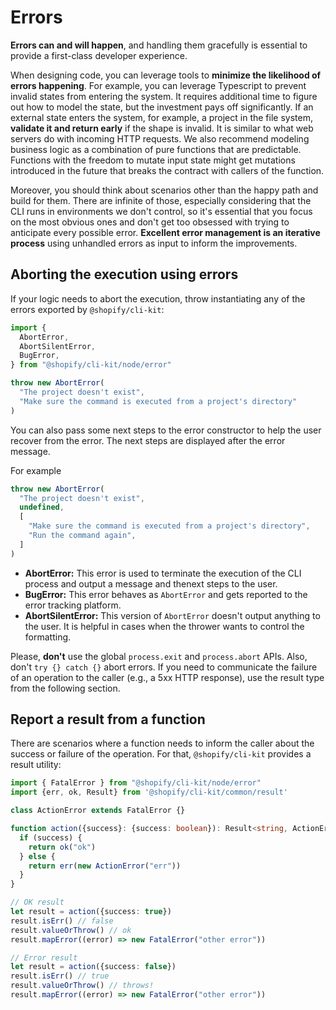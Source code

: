 # Errors

**Errors can and will happen**, and handling them gracefully is essential to provide a first-class developer experience.

When designing code, you can leverage tools to **minimize the likelihood of errors happening**. For example, you can leverage Typescript to prevent invalid states from entering the system. It requires additional time to figure out how to model the state, but the investment pays off significantly. If an external state enters the system, for example, a project in the file system, **validate it and return early** if the shape is invalid. It is similar to what web servers do with incoming HTTP requests. We also recommend modeling business logic as a combination of pure functions that are predictable. Functions with the freedom to mutate input state might get mutations introduced in the future that breaks the contract with callers of the function.

Moreover, you should think about scenarios other than the happy path and build for them. There are infinite of those, especially considering that the CLI runs in environments we don't control, so it's essential that you focus on the most obvious ones and don't get too obsessed with trying to anticipate every possible error. **Excellent error management is an iterative process** using unhandled errors as input to inform the improvements.

## Aborting the execution using errors

If your logic needs to abort the execution, throw instantiating any of the errors exported by `@shopify/cli-kit`:

```ts
import {
  AbortError,
  AbortSilentError,
  BugError,
} from "@shopify/cli-kit/node/error"

throw new AbortError(
  "The project doesn't exist",
  "Make sure the command is executed from a project's directory"
)
```

You can also pass some next steps to the error constructor to help the user recover from the error. The next steps are displayed after the error message.

For example

```ts
throw new AbortError(
  "The project doesn't exist",
  undefined,
  [
    "Make sure the command is executed from a project's directory",
    "Run the command again",
  ]
)
```

- **AbortError:** This error is used to terminate the execution of the CLI process and output a message and thenext steps to the user.
- **BugError:** This error behaves as `AbortError` and gets reported to the error tracking platform.
- **AbortSilentError:** This version of `AbortError` doesn't output anything to the user. It is helpful in cases when the thrower wants to control the formatting.

Please, **don't** use the global `process.exit` and `process.abort` APIs. Also, don't `try {} catch {}` abort errors. If you need to communicate the failure of an operation to the caller (e.g., a 5xx HTTP response), use the result type from the following section.

## Report a result from a function

There are scenarios where a function needs to inform the caller about the success or failure of the operation. For that, `@shopify/cli-kit` provides a result utility:



```ts
import { FatalError } from "@shopify/cli-kit/node/error"
import {err, ok, Result} from '@shopify/cli-kit/common/result'

class ActionError extends FatalError {}

function action({success}: {success: boolean}): Result<string, ActionError> {
  if (success) {
    return ok("ok")
  } else {
    return err(new ActionError("err"))
  }
}

// OK result
let result = action({success: true})
result.isErr() // false
result.valueOrThrow() // ok
result.mapError((error) => new FatalError("other error"))

// Error result
let result = action({success: false})
result.isErr() // true
result.valueOrThrow() // throws!
result.mapError((error) => new FatalError("other error"))
```

